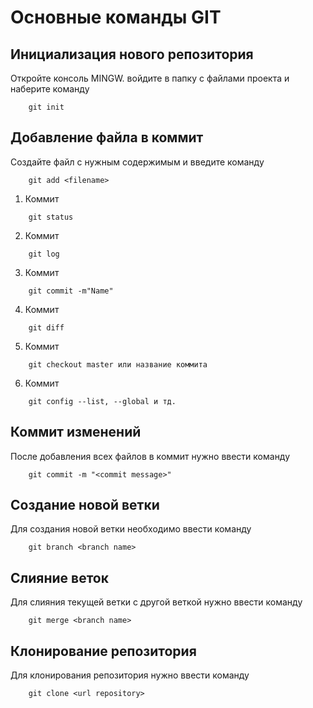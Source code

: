 # Основные команды GIT

## Инициализация нового репозитория

Откройте консоль MINGW. войдите в папку с файлами проекта и наберите команду
```
    git init
```

## Добавление файла в коммит

Создайте файл с нужным содержимым и введите команду
```
    git add <filename>
```
1. Коммит
```
    git status
```
2. Коммит
```
    git log
```
3. Коммит
```
    git commit -m"Name"
```
4. Коммит
```
    git diff
```
5. Коммит
```
    git checkout master или название коммита
```
6. Коммит
```
    git config --list, --global и тд.
```
## Коммит изменений
После добавления всех файлов в коммит нужно ввести команду
```
    git commit -m "<commit message>"
```
## Создание новой ветки
Для создания новой ветки необходимо ввести команду
```
    git branch <branch name>
```

## Слияние веток
Для слияния текущей ветки с другой веткой нужно ввести команду
```
    git merge <branch name>
```
## Клонирование репозитория
Для клонирования репозитория нужно ввести команду
```
    git clone <url repository>
```
